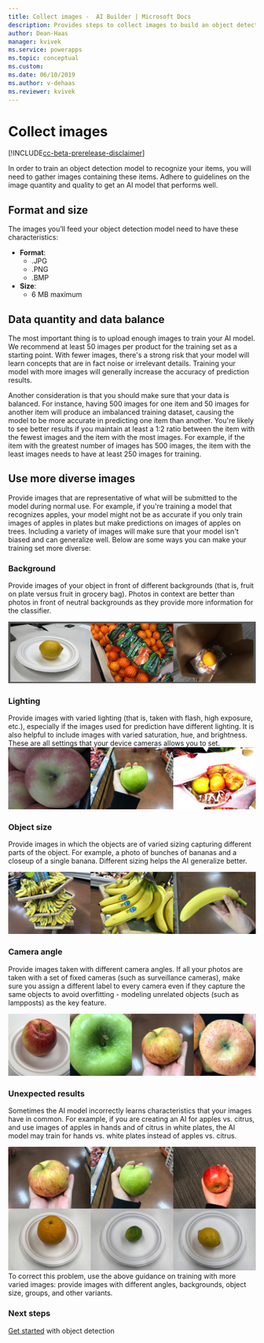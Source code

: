 ```yaml
---
title: Collect images -  AI Builder | Microsoft Docs
description: Provides steps to collect images to build an object detection model AI Builder.
author: Dean-Haas
manager: kvivek
ms.service: powerapps
ms.topic: conceptual
ms.custom: 
ms.date: 06/10/2019
ms.author: v-dehaas
ms.reviewer: kvivek
---
```


# Collect images

[!INCLUDE[cc-beta-prerelease-disclaimer](./includes/cc-beta-prerelease-disclaimer.md)]

In order to train an object detection model to recognize your items, you will need to gather images containing these items. Adhere to guidelines on the image quantity and quality to get an AI model that performs well. 
## Format and size
The images you’ll feed your object detection model need to have these characteristics:
- **Format**: 
    - .JPG
    - .PNG
    - .BMP
- **Size**:
    -  6 MB maximum
## Data quantity and data balance
The most important thing is to upload enough images to train your AI model. We recommend at least 50 images per product for the training set as a starting point. With fewer images, there's a strong risk that your model will learn concepts that are in fact noise or irrelevant details. Training your model with more images will generally increase the accuracy of prediction results.

Another consideration is that you should make sure that your data is balanced. For instance, having 500 images for one item and 50 images for another item will produce an imbalanced training dataset, causing the model to be more accurate in predicting one item than another. You're likely to see better results if you maintain at least a 1:2 ratio between the item with the fewest images and the item with the most images. For example, if the item with the greatest number of images has 500 images, the item with the least images needs to have at least 250 images for training.

## Use more diverse images
Provide images that are representative of what will be submitted to the model during normal use. For example, if you're training a model that recognizes apples, your model might not be as accurate if you only train images of apples in plates but make predictions on images of apples on trees. Including a variety of images will make sure that your model isn't biased and can generalize well. Below are some ways you can make your training set more diverse:
### Background 
Provide images of your object in front of different backgrounds (that is, fruit on plate versus fruit in grocery bag). Photos in context are better than photos in front of neutral backgrounds as they provide more information for the classifier.

![Image backgrounds](media/image-background.png "Image backgrounds")

### Lighting
Provide images with varied lighting (that is, taken with flash, high exposure, etc.), especially if the images used for prediction have different lighting. It is also helpful to include images with varied saturation, hue, and brightness. These are all settings that your device cameras allows you to set.
![Image lighting](media/image-lighting.png "Image lighting")
### Object size
Provide images in which the objects are of varied sizing capturing different parts of the object. For example, a photo of bunches of bananas and a closeup of a single banana. Different sizing helps the AI generalize better.

![Object sizes](media/image-object-size.png "Object sizes")
### Camera angle
Provide images taken with different camera angles. If all your photos are taken with a set of fixed cameras (such as surveillance cameras), make sure you assign a different label to every camera even if they capture the same objects to avoid overfitting - modeling unrelated objects (such as lampposts) as the key feature.

![Camera angles](media/image-camera-angle.png "Camera angles")

### Unexpected results
Sometimes the AI model incorrectly learns characteristics that your images have in common. For example, if you are creating an AI for apples vs. citrus, and use images of apples in hands and of citrus in white plates, the AI model may train for hands vs. white plates instead of apples vs. citrus.

![Unexpected results](media/image-unexpected-results.png "Unexpected results")
To correct this problem, use the above guidance on training with more varied images: provide images with different angles, backgrounds, object size, groups, and other variants.


### Next steps
[Get started](get-started-with-object-detection.md) with object detection

